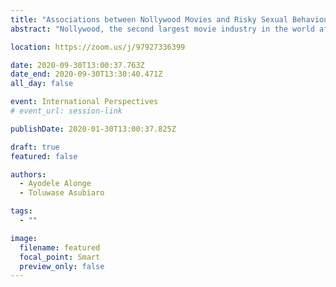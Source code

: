 ```yaml
---
title: "Associations between Nollywood Movies and Risky Sexual Behaviours among in-School youths in Nigeria: An Ongoing Study"
abstract: "Nollywood, the second largest movie industry in the world after America’s Hollywood, is Nigeria’s movie industry. This ongoing study investigates how sexual messages and scenes are communicated to viewers and if there is correlation between the pattern of Nollywood movies exposure and sexual behaviour of in-school adolescents in the southwestern part of Nigeria. Data will be collected from the participants through questionnaire while content of popular Nollywood movies among the participants will be content analyzed. It is expected that this study will provide information about the frequency of sexual scenes and how risky sexual behaviours are portrayed in Nollywood movies. Secondly, it is expected that this study will show the types of relationship between movie exposure behaviour and sexual behaviour in the study population."

location: https://zoom.us/j/97927336399

date: 2020-09-30T13:00:37.763Z
date_end: 2020-09-30T13:30:40.471Z
all_day: false

event: International Perspectives
# event_url: session-link

publishDate: 2020-01-30T13:00:37.825Z

draft: true
featured: false

authors:
  - Ayodele Alonge
  - Toluwase Asubiaro

tags:
  - ""

image:
  filename: featured
  focal_point: Smart
  preview_only: false
---
```

